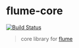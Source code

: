 # flume-core

[![Build Status](https://travis-ci.org/justinvdm/flume-core.svg?branch=master)](https://travis-ci.org/justinvdm/flume-core)

> core library for [flume](https://github.com/justinvdm/flume)
